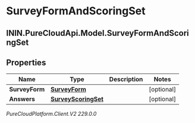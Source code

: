 # SurveyFormAndScoringSet

## ININ.PureCloudApi.Model.SurveyFormAndScoringSet

## Properties

|Name | Type | Description | Notes|
|------------ | ------------- | ------------- | -------------|
| **SurveyForm** | [**SurveyForm**](SurveyForm) |  | [optional] |
| **Answers** | [**SurveyScoringSet**](SurveyScoringSet) |  | [optional] |



_PureCloudPlatform.Client.V2 229.0.0_
